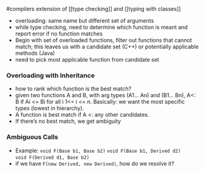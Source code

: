 #compilers
extension of [[type checking]] and [[typing with classes]]

- overloading: same name but different set of arguments
- while type checking, need to determine which function is meant and report error if no function matches
- Begin with set of overloaded functions, filter out functions that cannot match; this leaves us with a candidate set (C++) or potentially applicable methods (Java)
- need to pick most applicable function from candidate set
### Overloading with Inheritance
- how to rank which function is the best match?
- given two functions A and B, with arg types (A1… An) and (B1… Bn), A<: B if Ai <= Bi for all i 1<= i <= n. Basically: we want the most specific types (lowest in hierarchy).
- A function is best match if A <: any other candidates.
- If there’s no best match, we get ambiguity
### Ambiguous Calls
- Example:
	`void F(Base b1, Base b2)`
	`void F(Base b1, Derived d2)`  
	`void F(Derived d1, Base b2)`
- if we have `F(new Derived, new Derived)`, how do we resolve it?